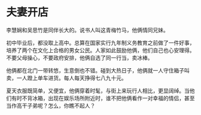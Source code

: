 # 夫妻开店

李慧娴和吴思竹是同伴长大的。说书人叫这青梅竹马，他俩情同兄妹。

初中毕业后，都没取上高中。总算在国家实行九年制义务教育之前做了一件好事，培养了两个在文化上合格的男女公民。人家如此鼓励他俩，他们自己也心安理得。不要父母操心，不要政府安排，他俩自选了同一行当，卖冰棒。

他俩都在北门一带转悠，生意倒也不错。碰到大热日子，他俩就一人守住箱子叫卖，一人蹬上单车进货。每人每天挣得七八九十元。

夏天衣服既简单，又便宜，他俩穿着时髦，与街上来玩行人相比，更显阔绰。当他们有时不背冰箱，出现在娱乐场所附近时，谁不把他俩看作一对幸福的情侣，甚至当作高干子弟呢？怎么，你瞧不起人？





